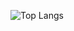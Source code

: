 ![Top Langs](https://github-readme-stats.vercel.app/api/top-langs/?username=taropaa&theme=transparent)
